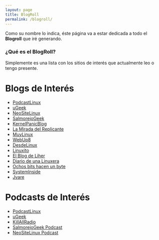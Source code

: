 ```yaml
---
layout: page
title: BlogRoll
permalink: /blogroll/
---
```


Como su nombre lo indica, éste página va a estar dedicada a todo el **Blogroll** que iré generando.

### ¿Qué es el BlogRoll?
Simplemente es una lista con los sitios de interés que actualmente leo o tengo presente.

# Blogs de Interés
* [PodcastLinux][1]
* [uGeek][2]
* [NeoSiteLinux][3]
* [SalmorejoGeek][4]
* [KernelPanicBlog][5]
* [La Mirada del Replicante][10]
* [MuyLinux][11]
* [WebUp8][12]
* [DesdeLinux][13]
* [Linuxito][14]
* [El Blog de Liher][15]
* [Diario de una Linuxera][16]
* [Ochos bits hacen un byte][17]
* [SystemInside][18]
* [Jvare][19]

[1]: https://podcastlinux.github.io
[2]: https://ugeek.github.io
[3]: https://www.neositelinux.com
[4]: https://www.salmorejogeek.com
[5]: https://kernelpanicblog.wordpress.com
[10]: http://lamiradadelreplicante.com
[11]: http://www.muylinux.com/
[12]: http://www.webupd8.org
[13]: http://blog.desdelinux.net
[14]: http://www.linuxito.com
[15]: http://elblogdeliher.com
[16]: http://www.diariodeunalinuxera.com
[17]: http://www.ochobitshacenunbyte.com
[18]: http://www.systeminside.com
[19]: http://jvare.com

# Podcasts de Interés
* [PodcastLinux][6]
* [uGeek][7]
* [KillAllRadio][8]
* [SalmorejoGeek Podcast][9]
* [NeoSiteLinux Podcast][20]

[6]: https://podcastlinux.github.io
[7]: https://ugeek.github.io
[8]: http://www.killallradio.tk
[9]: http://ar.ivoox.com/es/podcast-salmorejo-geek_sq_f1206500_1.html
[20]: http://ar.ivoox.com/es/suscripciones_jb_2745704_1.html

